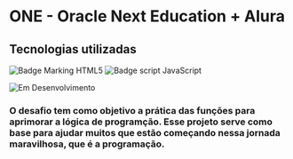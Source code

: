 # ONE - Oracle Next Education + Alura

## Tecnologias utilizadas

![Badge Marking HTML5](https://img.shields.io/badge/Marking-HTML5-orange)
![Badge script JavaScript](https://shields.io/badge/SJ-JavaScript-yellow)

![Em Desenvolvimento](<img width="94" height="94" src="https://img.icons8.com/3d-fluency/94/3d-fluency-under-construction.png" alt="3d-fluency-under-construction"/>)

<h3>O desafio tem como objetivo a prática das funções para aprimorar a lógica de programção. Esse projeto serve como base para ajudar muitos que estão começando nessa jornada maravilhosa, que é a programação. </h3>


